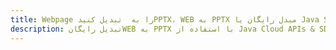---title: Webpage را به  تبدیل کنیدPPTX، WEB به PPTX مبدل رایگان یا Java SDKdescription: تبدیل رایگانWEB به PPTX با استفاده از Java Cloud APIs & SDK همچنین اسناد PDF را در Cloud ایجاد، ویرایش و رندر کنید.---